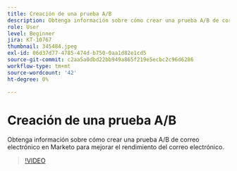 ```yaml
---
title: Creación de una prueba A/B
description: Obtenga información sobre cómo crear una prueba A/B de correo electrónico en Marketo para mejorar el rendimiento del correo electrónico.
role: User
level: Beginner
jira: KT-10767
thumbnail: 345484.jpeg
exl-id: 06d37d77-4785-474d-b750-0aa1d82e1cd5
source-git-commit: c2aa5a0dbd22bb949a865f219e5ecbc2c96d6286
workflow-type: tm+mt
source-wordcount: '42'
ht-degree: 0%

---
```


# Creación de una prueba A/B

Obtenga información sobre cómo crear una prueba A/B de correo electrónico en Marketo para mejorar el rendimiento del correo electrónico.

>[!VIDEO](https://video.tv.adobe.com/v/345484/?quality=12&learn=on)

